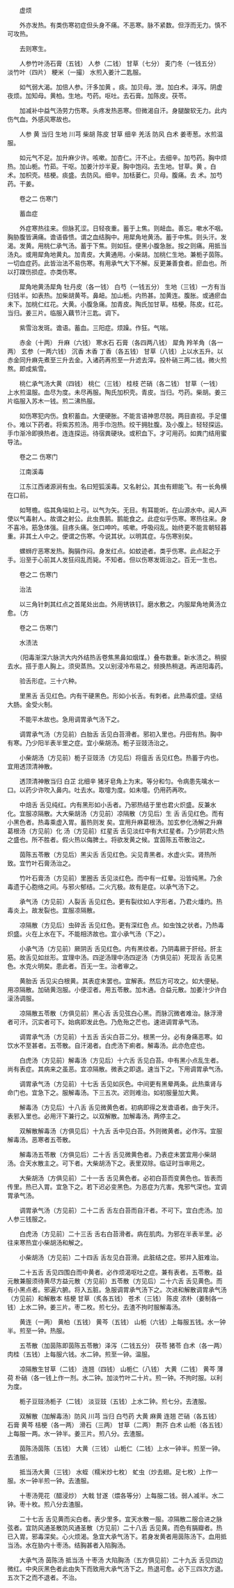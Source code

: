<!-- { "loadSidebar": true } -->
　　虚烦

　　外亦发热。有类伤寒初症但头身不痛。不恶寒。脉不紧数。但浮而无力。慎不可攻热。

　　去则寒生。

　　人参竹叶汤石膏（五钱） 人参（二钱） 甘草（七分） 麦门冬（一钱五分） 淡竹叶（四片） 粳米（一撮） 水煎入姜汁二匙服。

　　如气弱大渴。加倍人参。汗多加黄 。痰。加贝母。泄。加白术。泽泻。阴虚夜烦。加知母。黄柏。生地。芍药。呕吐。去石膏。加陈皮。茯苓。

　　加减补中益气汤劳力伤寒。头疼发热恶寒。但微渴自汗。身腿酸软无力。此内伤气血。外感风寒故也。

　　人参 黄 当归 生地 川芎 柴胡 陈皮 甘草 细辛 羌活 防风 白术 姜枣葱。水煎温服。

　　如元气不足。加升麻少许。咳嗽。加杏仁。汗不止。去细辛。加芍药。胸中烦热。加山栀。竹茹。干呕。加姜汁炒半夏。胸中饱闷。去生地。甘草。黄 。白术。加枳壳。桔梗。痰盛。去防风。细辛。加栝蒌仁。贝母。腹痛。去 术。加芍药。干姜。

　　卷之二 伤寒门

　　蓄血症

　　外症寒热往来。但脉芤涩。日轻夜重。蓄于上焦。则衄血。善忘。嗽水不咽。胸胁腹皆满痛。谵语昏愦。谓之血结胸中。用犀角地黄汤。蓄于中焦。则头汗。发渴。发黄。用桃仁承气汤。蓄于下焦。则如狂。便黑小腹急胀。按之则痛。用抵当汤丸。或用犀角地黄丸。加青皮。大黄通用。小柴胡。加桃仁生地。兼栀子茵陈。一切血症药。此皆治法不易伤寒。有用承气大下不解。反更兼善食者。瘀血也。所以打蹼伤损症。亦类伤寒。

　　犀角地黄汤犀角 牡丹皮（各一钱） 白芍（一钱五分） 生地（三钱）一方有当归钱半。如表热。加柴胡黄芩。鼻衄。加山栀。内热甚。加黄连。腹胀。或通瘀血未下。加桃仁红花。大黄。小腹急痛。加青皮。陶氏加甘草。桔梗。陈皮。红花。当归。姜三片。临服入藕节汁三匙。调下。

　　紫雪治发斑。谵语。蓄血。三阳症。烦躁。作狂。气喘。

　　赤金（十两） 升麻（六钱） 寒水石 石膏（各四两八钱） 犀角 羚羊角（各一两） 玄参（一两六钱） 沉香 木香 丁香（各五钱） 甘草（八钱）上以水五升。以赤金同升麻先煮至三升去金。入诸药再煎至一升滤去滓。投朴硝三两二钱。微火煎熬。即成紫雪。

　　桃仁承气汤大黄（四钱） 桃仁（三钱） 桂枝 芒硝（各二钱） 甘草（一钱）上水煎温服。血尽为度。未尽再服。陶氏加枳壳。青皮。当归。芍药。柴胡。姜三片临服入苏木一钱。煎二沸热服。

　　如伤寒犯内伤。食积蓄血。大便硬胀。不能言语神思尽脱。两目直视。手足僵仆。难以下药者。将紫苏煎汤。用手巾泡热。绞干拥肚腹。及小腹上。轻轻探运。手巾渐冷即换热者。连连探运。待宿粪硬块。或积血下。才可用药。如粪门结用蜜导法。

　　卷之二 伤寒门

　　江南溪毒

　　江东江西诸源涧有虫。名曰短狐溪毒。又名射公。其虫有翅能飞。有一长角横在口前。

　　如弩檐。临其角端如上弓。以气为矢。无目。有耳能听。在山源水中。闻人声使以气毒射人。故谓之射公。此虫畏鹅。鹅能食之。此症似乎伤寒。寒热往来。身不喜冷。筋急体强。目疼头痛。张口呻吟。咳嗽。呼吸闷乱。始终更不能言朝轻暮重。非其土人中之。便谓之伤寒。今说其状。以明其症。与伤寒别矣。

　　螺蛳疔恶寒发热。胸膈作闷。身发红点。如蚊迹者。类乎伤寒。此点起之于手。沿至于心前其人发狂闷乱而毙。不知者。但以伤寒发斑治之。百无一生也。

　　卷之二 伤寒门

　　治法

　　以三角针刺其红点之首尾处出血。外用锈铁钉。磨水敷之。内服犀角地黄汤立愈。（方

　　卷之二 伤寒门

　　水渍法

　　（阳毒渐深六脉洪大内外结热舌卷焦黑鼻如烟煤。）叠布数重。新水渍之。稍捩去水。搭于患人胸上。须臾蒸热。又以别浸冷布易之。频换热稍退。再进阳毒药。

　　验舌形症。三十六种。

　　里黑舌 舌见红色。内有干硬黑色。形如小长舌。有刺者。此热毒炽盛。坚结大肠。金受火制。

　　不能平木故也。急用调胃承气汤下之。

　　调胃承气汤（方见前）白胎舌 舌见白苔滑者。邪初入里也。丹田有热。胸中有寒。乃少阳半表半里之症。宜小柴胡汤。栀子豆豉汤治之。

　　小柴胡汤（方见前）栀子豆豉汤（方见后）将瘟舌 舌见红色。热蓄于内也。宜用透顶清神散。

　　透顶清神散当归 白芷 北细辛 猪牙皂角上为末。等分和匀。令病患先噙水一口。以药少许吹入鼻内。吐去水。取嚏为度。如未嚏。仍用药再吹。

　　中焙舌 舌见纯红。内有黑形如小舌者。乃邪热结于里也君火炽盛。反兼水化。宜服凉隔散。大大柴胡汤（方见前）凉隔散（方见后）生 舌 舌见红色。而有小黑色者。热毒乘虚入胃。蓄热则发 矣。宜用升麻葛根汤。加玄参化汤解之升麻葛根汤（方见前）化 汤（方见前）红星舌 舌见淡红中有大红星者。乃少阴君火热之盛也。所不胜者。假火热以侮脾土。将欲发黄之候。宜茵陈五苓散治之。

　　茵陈五苓散（方见后）黑尖舌 舌见红色。尖见青黑者。水虚火实。肾热所致。宜竹叶石膏汤治之。

　　竹叶石膏汤（方见前）里圈舌 舌见淡红色。而中有一红晕。沿皆纯黑。乃余毒遗于心胞络之间。与邪火郁结。二火亢极。故有是症。以承气汤下之。

　　承气汤（方见前）人裂舌 舌见红色。更有裂纹如人字形者。乃君火燔灼。热毒炎上。故发裂也。宜服凉隔散。

　　凉隔散（方见后）虫碎舌 舌见红色。更有深红色 点。如虫蚀之状者。乃热毒炽盛。火在上水在下。不能相济故也。宜小承气汤（下之）。

　　小承气汤（方见前）厥阴舌 舌见红色。内有黑纹者。乃阴毒厥于肝经。肝主筋。故舌见如丝形。宜理中汤。四逆汤理中汤四逆汤（方俱见前）死现舌 舌见黑色。水克火明矣。患此者。百无一生。治者审之。

　　黄胎舌 舌见尖白根黄。其表症未罢也。宜解表。然后方可攻之。如大便秘。用凉隔散。加硝黄泡服。小便涩者。用五苓散。加木通。合益元散。加姜汁少许白滚汤调服。

　　凉隔散五苓散（方俱见前）黑心舌 舌见弦白心黑。而脉沉微者难治。脉浮滑者可汗。沉实者可下。始病即发此色。乃危殆之芒也。速进调胃承气汤。

　　调胃承气汤（方见前）十五舌 舌尖白苔二分。根黑一分。必有身痛恶寒。如饮水不至甚者。五苓散。自汗渴者。白虎汤下痢者。解毒汤。此亦危症也。

　　白虎汤（方见前）解毒汤（方见后）十六舌 舌见白苔。中有黑小点乱生者。尚有表症。其病来之虽恶。宜凉隔散。微表之即退。速当下之。下用调胃承气汤。

　　调胃承气汤（方见前）十七舌 舌见如灰色。中间更有黑晕两条。此热乘肾与命门也。宜急下之。服解毒汤。下三五次。迟则难治。如初服量加大黄。

　　解毒汤（方见后）十八舌 舌见微黄色者。初病即得之发谵语者。由于失汗。表邪入里也。必用汗下兼行之。以双解散。加解毒汤。两停主之。

　　双解散解毒汤（方俱见后）十九舌 舌中见白苔。外则微黄者。必作泻。宜服解毒汤。恶寒者五苓散。

　　解毒汤五苓散（方俱见后）二十舌 舌见微黄色者。乃表症未罢宜用小柴胡汤。合天水散主之。可下者。大柴胡汤下之。表里双除。临证时当审用之。

　　大柴胡汤（方俱见前）二十一舌 舌见黄色者。必初白苔而变黄色也。皆表而传里。热已入胃。宜急下之。若下迟必变黑色。为恶症为亢害。鬼邪气深也。宜调胃承气汤。

　　调胃承气汤（方见前）二十二舌 舌左白苔而自汗者。不可下。宜白虎汤。加人参三钱服之。

　　白虎汤（方见前）二十三舌 舌右白苔滑者。病在肌肉。为邪在半表半里。必往来寒热宜小柴胡汤和解之。

　　小柴胡汤（方见前）二十四舌 舌左见白苔滑。此脏结之症。邪并入脏难治。

　　二十五舌 舌见四围白而中黄者。必作烦渴呕吐之症。兼有表者。五苓散。益元散兼服须待黄尽方益元散（方见前）五苓散（方见后）二十六舌 舌见黄色。而有小黑点者。邪遍六腑。将入五脏。急服调胃承气汤下之。次进和解散调胃承气汤（方见前）和解散本 桔梗 甘草（炙各五钱） 苍术（三钱） 陈皮 浓朴（姜制各一钱）上水二钟。姜三片。枣二枚。煎七分。去渣不拘时服解毒汤。

　　黄连（一两） 黄柏（五钱） 黄芩（五钱） 山栀（六钱）上每服五钱。水一钟半。煎至一钟。热服。

　　五苓散（加茵陈即茵陈五苓散）泽泻（二钱五分） 茯苓 猪苓 白术（各一两） 肉桂（五钱）上每服六钱。水二钟。煎至一钟。温服。

　　凉隔散生甘草（二钱） 连翘（四钱） 山栀仁（八钱） 大黄（二钱） 黄芩 薄荷 朴硝（各一钱上作一剂。水二钟。加淡竹叶二十片。煎一钟。不拘时服。以利为度。

　　栀子豆豉汤栀子（二钱） 淡豆豉（五钱）上水二钟。煎七分。去渣服。

　　双解散（加解毒汤）防风 川芎 当归 白芍药 大黄 麻黄 连翘 芒硝（各五钱） 石膏 黄芩 桔梗（各一两） 滑石（三两） 甘草（二两） 荆芥 白术 山栀（各五钱）上每服一两。水一钟半。姜三片。煎八分。去渣服。

　　茵陈汤茵陈（五钱） 大黄（三钱） 山栀仁（二钱）上水一钟半。煎至一钟。去渣服。

　　抵当汤大黄（三钱） 水蛭（糯米炒七枚） 虻虫（炒去翅。足七枚）上作一服。水一钟半煎一钟。去渣服。

　　十枣汤莞花（醋浸炒） 大戟 甘遂（煨各等分）上每服二钱。弱人减半。水二钟。枣十枚。煎八分去渣服。

　　二十七舌 舌见黄而尖白者。表少里多。宜天水散一服。凉隔散二服合进之脉弦者。宜防风通圣散防风通圣散（方见前）二十八舌 舌见黄。而色有膈瓣者。热已入胃。邪毒深矣。心火烦渴。急宜大承气汤下。若身发黄者用茵陈汤下。血用抵当汤。水在胁内十枣汤。结胸甚者入陷胸汤。

　　大承气汤 茵陈汤 抵当汤 十枣汤 大陷胸汤（五方俱见前）二十九舌 舌见四边微红。中央灰黑色者此由失下而致用大承气汤下之。热退可愈。必下三四次方退。五次下之而不退者。不治。

